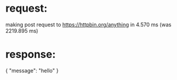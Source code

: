 # request:

making post request to https://httpbin.org/anything in 4.570 ms (was 2219.895 ms)

# response:

{
    "message": "hello"
}
